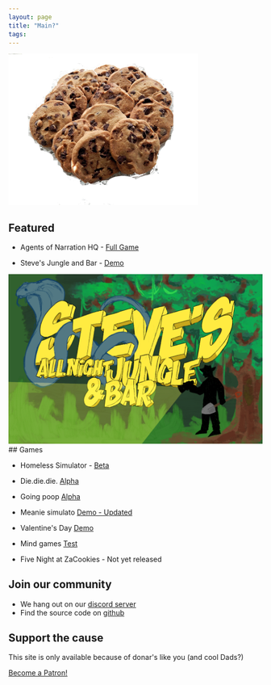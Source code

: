 ```yaml
---
layout: page
title: "Main?"
tags:
---
```


<img style="max-height:300px" src="/images/cookies.jpg" />

## Featured

* Agents of Narration HQ - [Full Game](/games/agents_of_narration.html)

* Steve's Jungle and Bar - [Demo](/games/steve_jungle_and_bar.html)
<img src="/images/SANJABLogo.jpg">
## Games

* Homeless Simulator - [Beta](/games/homeless_simulator_beta.html)
* Die.die.die. [Alpha](/games/diediedie.html)
* Going poop [Alpha](/games/im_going_poop.html)
* Meanie simulato [Demo - Updated](/games/meanie_simulator.html)
* Valentine's Day [Demo](/games/v_day.html)
* Mind games [Test](/games/mind_games_test.html)

* Five Night at ZaCookies - Not yet released


## Join our community

* We hang out on our  [discord server](https://discord.gg/9mr8czB)
* Find the source code on [github](https://github.com/zacookiegames/zacookiegames.github.io)

## Support the cause

This site is only available because of donar's like you (and cool Dads?)

<a href="https://www.patreon.com/bePatron?u=31153894" data-patreon-widget-type="become-patron-button">Become a Patron!</a><script async src="https://c6.patreon.com/becomePatronButton.bundle.js"></script>
